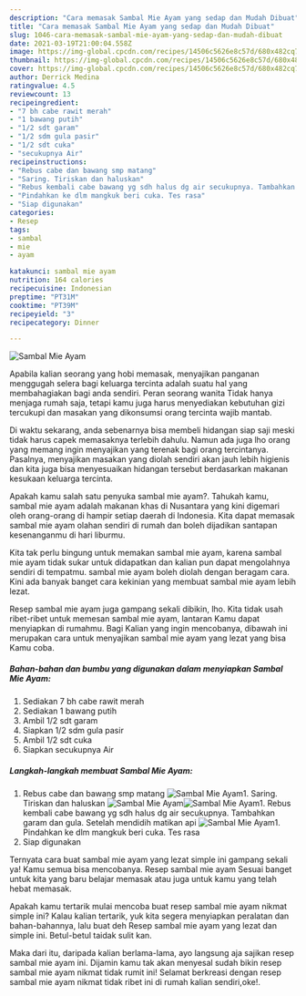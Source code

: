 ```yaml
---
description: "Cara memasak Sambal Mie Ayam yang sedap dan Mudah Dibuat"
title: "Cara memasak Sambal Mie Ayam yang sedap dan Mudah Dibuat"
slug: 1046-cara-memasak-sambal-mie-ayam-yang-sedap-dan-mudah-dibuat
date: 2021-03-19T21:00:04.558Z
image: https://img-global.cpcdn.com/recipes/14506c5626e8c57d/680x482cq70/sambal-mie-ayam-foto-resep-utama.jpg
thumbnail: https://img-global.cpcdn.com/recipes/14506c5626e8c57d/680x482cq70/sambal-mie-ayam-foto-resep-utama.jpg
cover: https://img-global.cpcdn.com/recipes/14506c5626e8c57d/680x482cq70/sambal-mie-ayam-foto-resep-utama.jpg
author: Derrick Medina
ratingvalue: 4.5
reviewcount: 13
recipeingredient:
- "7 bh cabe rawit merah"
- "1 bawang putih"
- "1/2 sdt garam"
- "1/2 sdm gula pasir"
- "1/2 sdt cuka"
- "secukupnya Air"
recipeinstructions:
- "Rebus cabe dan bawang smp matang"
- "Saring. Tiriskan dan haluskan"
- "Rebus kembali cabe bawang yg sdh halus dg air secukupnya. Tambahkan garam dan gula. Setelah mendidih matikan api"
- "Pindahkan ke dlm mangkuk beri cuka. Tes rasa"
- "Siap digunakan"
categories:
- Resep
tags:
- sambal
- mie
- ayam

katakunci: sambal mie ayam 
nutrition: 164 calories
recipecuisine: Indonesian
preptime: "PT31M"
cooktime: "PT39M"
recipeyield: "3"
recipecategory: Dinner

---
```



![Sambal Mie Ayam](https://img-global.cpcdn.com/recipes/14506c5626e8c57d/680x482cq70/sambal-mie-ayam-foto-resep-utama.jpg)

Apabila kalian seorang yang hobi memasak, menyajikan panganan menggugah selera bagi keluarga tercinta adalah suatu hal yang membahagiakan bagi anda sendiri. Peran seorang  wanita Tidak hanya menjaga rumah saja, tetapi kamu juga harus menyediakan kebutuhan gizi tercukupi dan masakan yang dikonsumsi orang tercinta wajib mantab.

Di waktu  sekarang, anda sebenarnya bisa membeli hidangan siap saji meski tidak harus capek memasaknya terlebih dahulu. Namun ada juga lho orang yang memang ingin menyajikan yang terenak bagi orang tercintanya. Pasalnya, menyajikan masakan yang diolah sendiri akan jauh lebih higienis dan kita juga bisa menyesuaikan hidangan tersebut berdasarkan makanan kesukaan keluarga tercinta. 



Apakah kamu salah satu penyuka sambal mie ayam?. Tahukah kamu, sambal mie ayam adalah makanan khas di Nusantara yang kini digemari oleh orang-orang di hampir setiap daerah di Indonesia. Kita dapat memasak sambal mie ayam olahan sendiri di rumah dan boleh dijadikan santapan kesenanganmu di hari liburmu.

Kita tak perlu bingung untuk memakan sambal mie ayam, karena sambal mie ayam tidak sukar untuk didapatkan dan kalian pun dapat mengolahnya sendiri di tempatmu. sambal mie ayam boleh diolah dengan beragam cara. Kini ada banyak banget cara kekinian yang membuat sambal mie ayam lebih lezat.

Resep sambal mie ayam juga gampang sekali dibikin, lho. Kita tidak usah ribet-ribet untuk memesan sambal mie ayam, lantaran Kamu dapat menyiapkan di rumahmu. Bagi Kalian yang ingin mencobanya, dibawah ini merupakan cara untuk menyajikan sambal mie ayam yang lezat yang bisa Kamu coba.

<!--inarticleads1-->

##### Bahan-bahan dan bumbu yang digunakan dalam menyiapkan Sambal Mie Ayam:

1. Sediakan 7 bh cabe rawit merah
1. Sediakan 1 bawang putih
1. Ambil 1/2 sdt garam
1. Siapkan 1/2 sdm gula pasir
1. Ambil 1/2 sdt cuka
1. Siapkan secukupnya Air




<!--inarticleads2-->

##### Langkah-langkah membuat Sambal Mie Ayam:

1. Rebus cabe dan bawang smp matang
<img src="https://img-global.cpcdn.com/steps/40be59c370e555cf/160x128cq70/sambal-mie-ayam-langkah-memasak-1-foto.jpg" alt="Sambal Mie Ayam">1. Saring. Tiriskan dan haluskan
<img src="https://img-global.cpcdn.com/steps/c3fbb2acce9c9af0/160x128cq70/sambal-mie-ayam-langkah-memasak-2-foto.jpg" alt="Sambal Mie Ayam"><img src="https://img-global.cpcdn.com/steps/2163699b1fd0d019/160x128cq70/sambal-mie-ayam-langkah-memasak-2-foto.jpg" alt="Sambal Mie Ayam">1. Rebus kembali cabe bawang yg sdh halus dg air secukupnya. Tambahkan garam dan gula. Setelah mendidih matikan api
<img src="https://img-global.cpcdn.com/steps/05efc2c148c9f630/160x128cq70/sambal-mie-ayam-langkah-memasak-3-foto.jpg" alt="Sambal Mie Ayam">1. Pindahkan ke dlm mangkuk beri cuka. Tes rasa
1. Siap digunakan




Ternyata cara buat sambal mie ayam yang lezat simple ini gampang sekali ya! Kamu semua bisa mencobanya. Resep sambal mie ayam Sesuai banget untuk kita yang baru belajar memasak atau juga untuk kamu yang telah hebat memasak.

Apakah kamu tertarik mulai mencoba buat resep sambal mie ayam nikmat simple ini? Kalau kalian tertarik, yuk kita segera menyiapkan peralatan dan bahan-bahannya, lalu buat deh Resep sambal mie ayam yang lezat dan simple ini. Betul-betul taidak sulit kan. 

Maka dari itu, daripada kalian berlama-lama, ayo langsung aja sajikan resep sambal mie ayam ini. Dijamin kamu tak akan menyesal sudah bikin resep sambal mie ayam nikmat tidak rumit ini! Selamat berkreasi dengan resep sambal mie ayam nikmat tidak ribet ini di rumah kalian sendiri,oke!.

